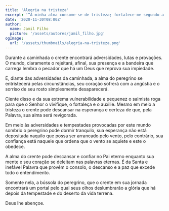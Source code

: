 ```yaml
---
title: 'Alegria na tristeza'
excerpt: '“A minha alma consome-se de tristeza; fortalece-me segundo a tua palavra” – Salmo 119.28'
date: '2020-11-30T08:00Z'
author:
  name: Jamil Filho
  picture: '/assets/autores/jamil_filho.jpg'
ogImage:
  url: '/assets/thumbnails/alegria-na-tristeza.png'
---
```


Durante a caminhada o crente encontrará adversidades, lutas e provações. O mundo, claramente o rejeitará, afinal, sua presença e a bandeira que carrega lembra o pecador que há um Deus que reprova sua impiedade.

E, diante das adversidades da caminhada, a alma do peregrino se entristecerá pelas circunstâncias, seu coração sofrerá com a angústia e o sorriso de seu rosto simplesmente desaparecerá.

Ciente disso e da sua extrema vulnerabilidade e pequenez o salmista roga para que o Senhor o vivifique, o fortaleça e o auxilie. Mesmo em meio a tristeza o crente pode descansar na esperança e certeza de que, pela Palavra, sua alma será revigorada.

Em meio às adversidades e tempestades provocadas por este mundo sombrio o peregrino pode dormir tranquilo, sua esperança não está depositada naquilo que possa ser arrancado pelo vento, pelo contrário, sua confiança está naquele que ordena que o vento se aquiete e este o obedece.

A alma do crente pode descansar e confiar no Pai eterno enquanto sua mente e seu coração se deleitam nas palavras eternas. É da Santa e inefável Palavra que provém o consolo, o descanso e a paz que excede todo o entendimento.

Somente nela, a bússola do peregrino, que o crente em sua jornada encontrará um portal pelo qual seus olhos deslumbrarão a glória que há depois da tempestade e do deserto da vida terrena.

Deus lhe abençoe.